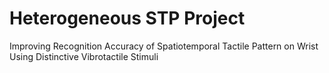 # Heterogeneous STP Project
Improving Recognition Accuracy of Spatiotemporal Tactile Pattern on Wrist Using Distinctive Vibrotactile Stimuli

